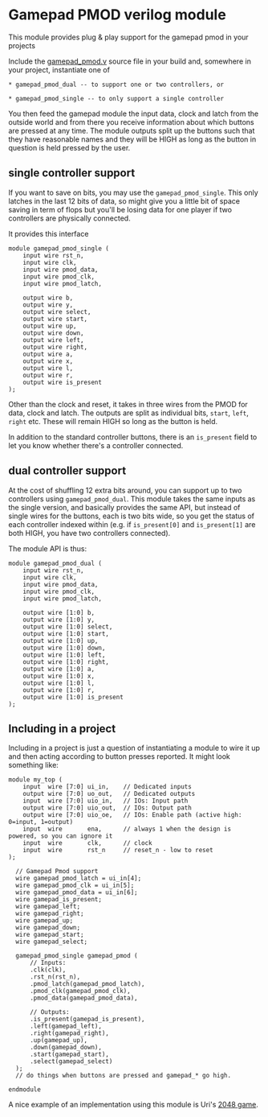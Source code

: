 # Gamepad PMOD verilog module

This module provides plug & play support for the gamepad pmod in your projects

Include the [gamepad_pmod.v](gamepad_pmod.v) source file in your build and, somewhere in your project, instantiate one of 

	* gamepad_pmod_dual -- to support one or two controllers, or
	
	* gamepad_pmod_single -- to only support a single controller

You then feed the gamepad module the input data, clock and latch from the outside world and from there you receive information about which buttons are pressed at any time.  The module outputs split up the buttons such that they have reasonable names and they will be HIGH as long as the button in question is held pressed by the user.

## single controller support

If you want to save on bits, you may use the `gamepad_pmod_single`.  This only latches in the last 12 bits of data, so might give you a little bit of space saving in term of flops but you'll be losing data for one player if two controllers are physically connected.

It provides this interface

```
module gamepad_pmod_single (
    input wire rst_n,
    input wire clk,
    input wire pmod_data,
    input wire pmod_clk,
    input wire pmod_latch,

    output wire b,
    output wire y,
    output wire select,
    output wire start,
    output wire up,
    output wire down,
    output wire left,
    output wire right,
    output wire a,
    output wire x,
    output wire l,
    output wire r,
    output wire is_present
);
```

Other than the clock and reset, it takes in three wires from the PMOD for data, clock and latch.  The outputs are split as individual bits, `start`, `left`, `right` etc.  These will remain HIGH so long as the button is held.

In addition to the standard controller buttons, there is an `is_present` field to let you know whether there's a controller connected.


## dual controller support

At the cost of shuffling 12 extra bits around, you can support up to two controllers using `gamepad_pmod_dual`.  This module takes the same inputs as the single version, and basically provides the same API, but instead of single wires for the buttons, each is two bits wide, so you get the status of each controller indexed within (e.g. if  `is_present[0]` and `is_present[1]` are both HIGH, you have two controllers connected).

The module API is thus:

```
module gamepad_pmod_dual (
    input wire rst_n,
    input wire clk,
    input wire pmod_data,
    input wire pmod_clk,
    input wire pmod_latch,

    output wire [1:0] b,
    output wire [1:0] y,
    output wire [1:0] select,
    output wire [1:0] start,
    output wire [1:0] up,
    output wire [1:0] down,
    output wire [1:0] left,
    output wire [1:0] right,
    output wire [1:0] a,
    output wire [1:0] x,
    output wire [1:0] l,
    output wire [1:0] r,
    output wire [1:0] is_present
);
```
 
## Including in a project


Including in a project is just a question of instantiating a module to wire it up and then acting according to button presses reported.  It might look something like:

```
module my_top (
    input  wire [7:0] ui_in,    // Dedicated inputs
    output wire [7:0] uo_out,   // Dedicated outputs
    input  wire [7:0] uio_in,   // IOs: Input path
    output wire [7:0] uio_out,  // IOs: Output path
    output wire [7:0] uio_oe,   // IOs: Enable path (active high: 0=input, 1=output)
    input  wire       ena,      // always 1 when the design is powered, so you can ignore it
    input  wire       clk,      // clock
    input  wire       rst_n     // reset_n - low to reset
);

  // Gamepad Pmod support
  wire gamepad_pmod_latch = ui_in[4];
  wire gamepad_pmod_clk = ui_in[5];
  wire gamepad_pmod_data = ui_in[6];
  wire gamepad_is_present;
  wire gamepad_left;
  wire gamepad_right;
  wire gamepad_up;
  wire gamepad_down;
  wire gamepad_start;
  wire gamepad_select;

  gamepad_pmod_single gamepad_pmod (
      // Inputs:
      .clk(clk),
      .rst_n(rst_n),
      .pmod_latch(gamepad_pmod_latch),
      .pmod_clk(gamepad_pmod_clk),
      .pmod_data(gamepad_pmod_data),

      // Outputs:
      .is_present(gamepad_is_present),
      .left(gamepad_left),
      .right(gamepad_right),
      .up(gamepad_up),
      .down(gamepad_down),
      .start(gamepad_start),
      .select(gamepad_select)
  );
  // do things when buttons are pressed and gamepad_* go high.
  
endmodule

```

A nice example of an implementation using this module is Uri's [2048 game](https://github.com/urish/tt10-2048-game).
